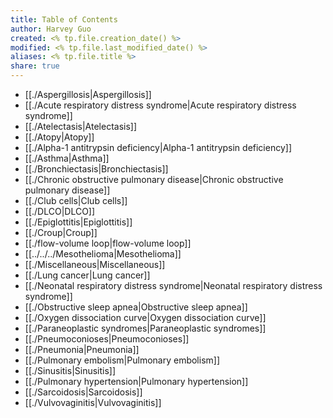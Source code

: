 ```yaml
---
title: Table of Contents
author: Harvey Guo
created: <% tp.file.creation_date() %>
modified: <% tp.file.last_modified_date() %>
aliases: <% tp.file.title %>
share: true
---
```


- [[./Aspergillosis|Aspergillosis]]
- [[./Acute respiratory distress syndrome|Acute respiratory distress syndrome]]
- [[./Atelectasis|Atelectasis]]
- [[./Atopy|Atopy]]
- [[./Alpha-1 antitrypsin deficiency|Alpha-1 antitrypsin deficiency]]
- [[./Asthma|Asthma]]
- [[./Bronchiectasis|Bronchiectasis]]
- [[./Chronic obstructive pulmonary disease|Chronic obstructive pulmonary disease]]
- [[./Club cells|Club cells]]
- [[./DLCO|DLCO]]
- [[./Epiglottitis|Epiglottitis]]
- [[./Croup|Croup]]
- [[./flow-volume loop|flow-volume loop]]
- [[../../../Mesothelioma|Mesothelioma]]
- [[./Miscellaneous|Miscellaneous]]
- [[./Lung cancer|Lung cancer]]
- [[./Neonatal respiratory distress syndrome|Neonatal respiratory distress syndrome]]
- [[./Obstructive sleep apnea|Obstructive sleep apnea]]
- [[./Oxygen dissociation curve|Oxygen dissociation curve]]
- [[./Paraneoplastic syndromes|Paraneoplastic syndromes]]
- [[./Pneumoconioses|Pneumoconioses]]
- [[./Pneumonia|Pneumonia]]
- [[./Pulmonary embolism|Pulmonary embolism]]
- [[./Sinusitis|Sinusitis]]
- [[./Pulmonary hypertension|Pulmonary hypertension]]
- [[./Sarcoidosis|Sarcoidosis]]
- [[./Vulvovaginitis|Vulvovaginitis]]


